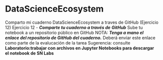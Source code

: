 # DataScienceEcosystem
Comparto mi cuaderno DataScienceEcosystem a traves de GitHub (Ejercicio 12)
Ejercicio 12 - ***Comparte tu cuaderno a través de*** ___GitHub___
Sube tu notebook a un repositorio público en GitHub
NOTA: ***Tenga a mano el enlace del repositorio de GitHub del cuaderno.***
Deberá enviar este enlace como parte de la evalucación de la tarea
Sugerencia: consulte **Laboratorio:trabajar con archivos en Jupyter Notebooks para descargar el notebook de SN Labs**
